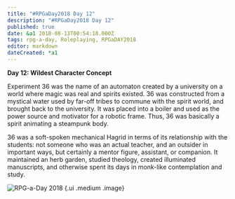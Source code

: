 ```yaml
---
title: "#RPGaDay2018 Day 12"
description: "#RPGaDay2018 Day 12"
published: true
date: &a1 2018-08-13T00:54:18.000Z
tags: rpg-a-day, Roleplaying, RPGaDAY2018
editor: markdown
dateCreated: *a1
---
```


**Day 12: Wildest Character Concept**

Experiment 36 was the name of an automaton created by a university on a world where magic was real and spirits existed. 36 was constructed from a mystical water used by far-off tribes to commune with the spirit world, and brought back to the university. It was placed into a boiler and used as the power source and motivator for a robotic frame. Thus, 36 was basically a spirit animating a steampunk body.

36 was a soft-spoken mechanical Hagrid in terms of its relationship with the students: not someone who was an actual teacher, and an outsider in important ways, but certainly a mentor figure, assistant, or companion. It maintained an herb garden, studied theology, created illuminated manuscripts, and otherwise spent its days in monk-like contemplation and study.

<!-- more -->

![RPG-a-Day 2018](/assets/rpg/RPG-a-Day%202018.jpg) {.ui .medium .image}
